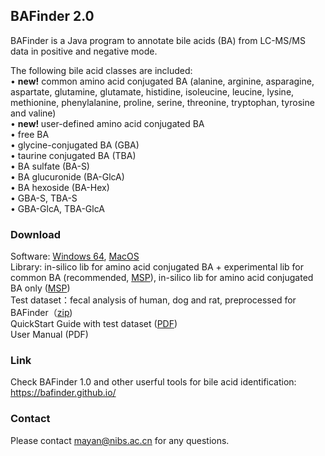 ## BAFinder 2.0

BAFinder is a Java program to annotate bile acids (BA) from LC-MS/MS data in positive and negative mode. <br>

The following bile acid classes are included:<br>
• <strong>new!</strong> common amino acid conjugated BA (alanine, arginine, asparagine, aspartate, glutamine, glutamate, histidine, isoleucine, leucine, lysine, methionine, phenylalanine, proline, serine, threonine, tryptophan, tyrosine and valine)<br>
• <strong>new! </strong>user-defined amino acid conjugated BA<br>
• free BA <br>
• glycine-conjugated BA (GBA) <br>
• taurine conjugated BA (TBA)<br>
• BA sulfate (BA-S)<br>
• BA glucuronide (BA-GlcA)<br>
• BA hexoside (BA-Hex)<br>
• GBA-S, TBA-S<br>
• GBA-GlcA, TBA-GlcA<br>


### Download
Software: <a href="https://github.com/BAFinder/bafinder.github.io/blob/BAFinder-2.0/Software/BAFinder2_windows64.zip" download>Windows 64</a>, <a href="https://github.com/BAFinder/bafinder.github.io/blob/BAFinder-2.0/Software/BAFinder2_macosx.zip" download>MacOS</a> <br>
Library: in-silico lib for amino acid conjugated BA + experimental lib for common BA (recommended, <a href="https://github.com/BAFinder/bafinder.github.io/blob/BAFinder-2.0/Library/insilico_AABA_and_experimental_BA_recommended.msp" download>MSP</a>), in-silico lib for amino acid conjugated BA only (<a href="https://github.com/BAFinder/bafinder.github.io/blob/BAFinder-2.0/Library/insilico_AABA.msp" download>MSP</a>) <br>
Test dataset：fecal analysis of human, dog and rat, preprocessed for BAFinder（<a href="https://github.com/BAFinder/bafinder.github.io/blob/BAFinder-2.0/ProcessedData/TestData.zip" download>zip</a>) <br>
QuickStart Guide with test dataset (<a href="https://github.com/BAFinder/bafinder.github.io/blob/BAFinder-2.0/QuickStart_Guide.pdf" download>PDF</a>)<br>
User Manual (PDF)<br>

### Link
Check BAFinder 1.0 and other userful tools for bile acid identification:<br>
https://bafinder.github.io/<br>

### Contact
Please contact mayan@nibs.ac.cn for any questions.<br>




